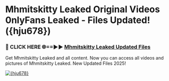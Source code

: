 # Mhmitskitty Leaked Original Videos 0nlyFans Leaked - Files Updated! ({hju678})

<h3>🔴 CLICK HERE 🌐==►► <a href="https://tinyurl.com/ms9xzufz" rel="nofollow">Mhmitskitty Leaked Updated Files</a></h3>

Get Mhmitskitty Leaked and all content. Now you can access all videos and pictures of Mhmitskitty Leaked. New Updated Files 2025!

[![{hju678}](https://i.imgur.com/PQ7UWWw.gif)](https://tinyurl.com/ms9xzufz)